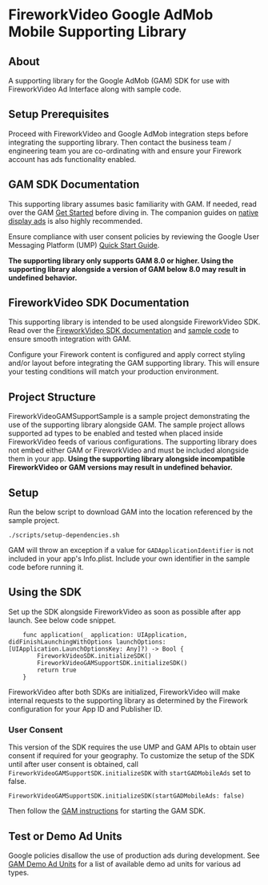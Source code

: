 # FireworkVideo Google AdMob Mobile Supporting Library

## About

A supporting library for the Google AdMob (GAM) SDK for use with FireworkVideo Ad Interface along with sample code.

## Setup Prerequisites

Proceed with FireworkVideo and Google AdMob integration steps before integrating the supporting library. Then contact the business 
team / engineering team you are co-ordinating with and ensure your Firework account has ads functionality enabled.

## GAM SDK Documentation

This supporting library assumes basic familiarity with GAM. If needed, read over the GAM [Get Started](https://developers.google.com/admob/ios/quick-start) before diving in. The companion guides on [native display ads](https://developers.google.com/admob/ios/native/start) is also highly recommended.

Ensure compliance with user consent policies by reviewing the Google User Messaging Platform (UMP) [Quick Start Guide](https://developers.google.com/admob/ump/ios/quick-start).

**The supporting library only supports GAM 8.0 or higher. Using the supporting library alongside a version of GAM below 8.0 may result in undefined behavior.**

## FireworkVideo SDK Documentation

This supporting library is intended to be used alongside FireworkVideo SDK. Read over the [FireworkVideo SDK documentation](https://github.com/loopsocial/firework_ios_sdk#fireworkvideo) and [sample code](https://github.com/loopsocial/firework_ios_sdk/tree/main/FireworkVideoSample) to ensure smooth integration with GAM.

Configure your Firework content is configured and apply correct styling and/or layout before integrating the GAM supporting library. This will ensure your testing conditions will match your production environment.

## Project Structure

FireworkVideoGAMSupportSample is a sample project demonstrating the use of the supporting library alongside GAM. The sample project allows supported ad types to be enabled and tested when placed inside FireworkVideo feeds of various configurations. The supporting library does not embed either GAM or FireworkVideo and must be included alongside them in your app. **Using the supporting library alongside incompatible FireworkVideo or GAM versions may result in undefined behavior.**

## Setup

Run the below script to download GAM into the location referenced by the sample project.

```
./scripts/setup-dependencies.sh
```

GAM will throw an exception if a value for `GADApplicationIdentifier` is not included in your app's Info.plist. Include your own identifier in the sample code before running it.

## Using the SDK

Set up the SDK alongside FireworkVideo as soon as possible after app launch. See below code snippet.

```     
    func application(_ application: UIApplication, didFinishLaunchingWithOptions launchOptions: [UIApplication.LaunchOptionsKey: Any]?) -> Bool {
        FireworkVideoSDK.initializeSDK()
        FireworkVideoGAMSupportSDK.initializeSDK()      
        return true
    }
```

FireworkVideo after both SDKs are initialized, FireworkVideo will make internal requests to the supporting library as determined by the Firework configuration for your App ID and Publisher ID.

### User Consent

This version of the SDK requires the use UMP and GAM APIs to obtain user consent if required for your geography. To customize the setup of the SDK until after user consent is obtained, call `FireworkVideoGAMSupportSDK.initializeSDK` with `startGADMobileAds` set to false.

```
FireworkVideoGAMSupportSDK.initializeSDK(startGADMobileAds: false)
```

Then follow the [GAM instructions](https://developers.google.com/admob/ios/quick-start#example_appdelegatem_excerpt) for starting the GAM SDK.

## Test or Demo Ad Units

Google policies disallow the use of production ads during development. See [GAM Demo Ad Units](https://developers.google.com/admob/ios/test-ads#demo_ad_units) for a list of available demo ad units for various ad types.
